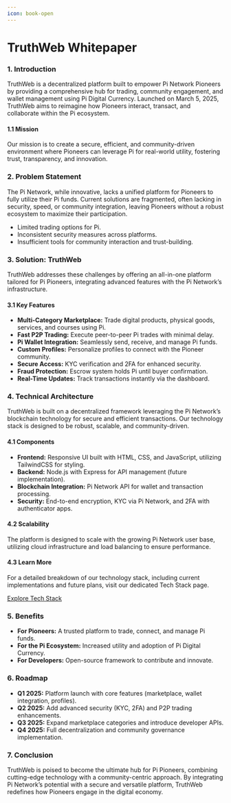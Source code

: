 ```yaml
---
icon: book-open
---
```


# TruthWeb Whitepaper

### 1. Introduction

TruthWeb is a decentralized platform built to empower Pi Network Pioneers by providing a comprehensive hub for trading, community engagement, and wallet management using Pi Digital Currency. Launched on March 5, 2025, TruthWeb aims to reimagine how Pioneers interact, transact, and collaborate within the Pi ecosystem.

#### 1.1 Mission

Our mission is to create a secure, efficient, and community-driven environment where Pioneers can leverage Pi for real-world utility, fostering trust, transparency, and innovation.

### 2. Problem Statement

The Pi Network, while innovative, lacks a unified platform for Pioneers to fully utilize their Pi funds. Current solutions are fragmented, often lacking in security, speed, or community integration, leaving Pioneers without a robust ecosystem to maximize their participation.

* Limited trading options for Pi.
* Inconsistent security measures across platforms.
* Insufficient tools for community interaction and trust-building.

### 3. Solution: TruthWeb

TruthWeb addresses these challenges by offering an all-in-one platform tailored for Pi Pioneers, integrating advanced features with the Pi Network’s infrastructure.

#### 3.1 Key Features

* **Multi-Category Marketplace:** Trade digital products, physical goods, services, and courses using Pi.
* **Fast P2P Trading:** Execute peer-to-peer Pi trades with minimal delay.
* **Pi Wallet Integration:** Seamlessly send, receive, and manage Pi funds.
* **Custom Profiles:** Personalize profiles to connect with the Pioneer community.
* **Secure Access:** KYC verification and 2FA for enhanced security.
* **Fraud Protection:** Escrow system holds Pi until buyer confirmation.
* **Real-Time Updates:** Track transactions instantly via the dashboard.

### 4. Technical Architecture

TruthWeb is built on a decentralized framework leveraging the Pi Network’s blockchain technology for secure and efficient transactions. Our technology stack is designed to be robust, scalable, and community-driven.

#### 4.1 Components

* **Frontend:** Responsive UI built with HTML, CSS, and JavaScript, utilizing TailwindCSS for styling.
* **Backend:** Node.js with Express for API management (future implementation).
* **Blockchain Integration:** Pi Network API for wallet and transaction processing.
* **Security:** End-to-end encryption, KYC via Pi Network, and 2FA with authenticator apps.

#### 4.2 Scalability

The platform is designed to scale with the growing Pi Network user base, utilizing cloud infrastructure and load balancing to ensure performance.

#### 4.3 Learn More

For a detailed breakdown of our technology stack, including current implementations and future plans, visit our dedicated Tech Stack page.

&#x20;                                                                         [      Explore Tech Stack](our-tech-stack.md)

### 5. Benefits

* **For Pioneers:** A trusted platform to trade, connect, and manage Pi funds.
* **For the Pi Ecosystem:** Increased utility and adoption of Pi Digital Currency.
* **For Developers:** Open-source framework to contribute and innovate.

### 6. Roadmap

* **Q1 2025:** Platform launch with core features (marketplace, wallet integration, profiles).
* **Q2 2025:** Add advanced security (KYC, 2FA) and P2P trading enhancements.
* **Q3 2025:** Expand marketplace categories and introduce developer APIs.
* **Q4 2025:** Full decentralization and community governance implementation.

### 7. Conclusion

TruthWeb is poised to become the ultimate hub for Pi Pioneers, combining cutting-edge technology with a community-centric approach. By integrating Pi Network’s potential with a secure and versatile platform, TruthWeb redefines how Pioneers engage in the digital economy.

